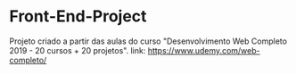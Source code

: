 # Front-End-Project
Projeto criado a partir das aulas do curso "Desenvolvimento Web Completo 2019 - 20 cursos + 20 projetos".
link: https://www.udemy.com/web-completo/
